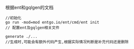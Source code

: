 根据ent和gqlgen的文档

```
//初始化
go run -mod=mod entgo.io/ent/cmd/ent init
// 配置ent及gqlgen相关文件

generate ./...
//生成时,可能会有额外代码产生,根据实际情况判断是补充代码还是删除
```